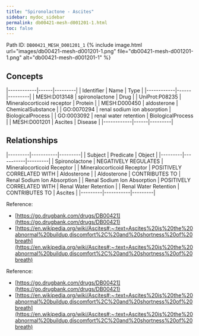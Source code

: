 ```yaml
---
title: "Spironolactone - Ascites"
sidebar: mydoc_sidebar
permalink: db00421-mesh-d001201-1.html
toc: false 
---
```



Path ID: `DB00421_MESH_D001201_1`
{% include image.html url="images/db00421-mesh-d001201-1.png" file="db00421-mesh-d001201-1.png" alt="db00421-mesh-d001201-1" %}

## Concepts

|------------|------|---------|
| Identifier | Name | Type    |
|------------|------|---------|
| MESH:D013148 | spironolactone | Drug |
| UniProt:P08235 | Mineralocorticoid receptor | Protein |
| MESH:D000450 | aldosterone | ChemicalSubstance |
| GO:0070294 | renal sodium ion absorption | BiologicalProcess |
| GO:0003092 | renal water retention | BiologicalProcess |
| MESH:D001201 | Ascites | Disease |
|------------|------|---------|

## Relationships

|---------|-----------|---------|
| Subject | Predicate | Object  |
|---------|-----------|---------|
| Spironolactone | NEGATIVELY REGULATES | Mineralocorticoid Receptor |
| Mineralocorticoid Receptor | POSITIVELY CORRELATED WITH | Aldosterone |
| Aldosterone | CONTRIBUTES TO | Renal Sodium Ion Absorption |
| Renal Sodium Ion Absorption | POSITIVELY CORRELATED WITH | Renal Water Retention |
| Renal Water Retention | CONTRIBUTES TO | Ascites |
|---------|-----------|---------|

Reference: 
  - [https://go.drugbank.com/drugs/DB00421](https://go.drugbank.com/drugs/DB00421)
  - [https://en.wikipedia.org/wiki/Ascites#:~:text=Ascites%20is%20the%20abnormal%20buildup,discomfort%2C%20and%20shortness%20of%20breath](https://en.wikipedia.org/wiki/Ascites#:~:text=Ascites%20is%20the%20abnormal%20buildup,discomfort%2C%20and%20shortness%20of%20breath)

Reference: 
  - [https://go.drugbank.com/drugs/DB00421](https://go.drugbank.com/drugs/DB00421)
  - [https://en.wikipedia.org/wiki/Ascites#:~:text=Ascites%20is%20the%20abnormal%20buildup,discomfort%2C%20and%20shortness%20of%20breath](https://en.wikipedia.org/wiki/Ascites#:~:text=Ascites%20is%20the%20abnormal%20buildup,discomfort%2C%20and%20shortness%20of%20breath)
